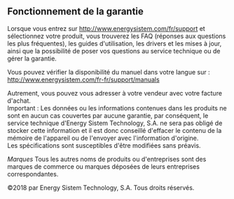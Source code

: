 ## Fonctionnement de la garantie

Lorsque vous entrez sur http://www.energysistem.com/fr/support et sélectionnez votre produit, vous trouverez les FAQ (réponses aux questions les plus fréquentes), les guides d'utilisation, les drivers et les mises à jour, ainsi que la possibilité de poser vos questions au service technique ou de gérer la garantie.

Vous pouvez vérifier la disponibilité du manuel dans votre langue sur : http://www.energysistem.com/fr-fr/support/manuals

Autrement, vous pouvez vous adresser à votre vendeur avec votre facture d'achat.  
Important : Les données ou les informations contenues dans les produits ne sont en aucun cas couvertes par aucune garantie, par conséquent, le service technique d'Energy Sistem Technology, S.A. ne sera pas obligé de stocker cette information et il est donc conseillé d'effacer le contenu de la mémoire de l'appareil ou de l'envoyer avec l'information d'origine.  
Les spécifications sont susceptibles d'être modifiées sans préavis.  

*Marques* Tous les autres noms de produits ou d'entreprises sont des marques de commerce ou marques déposées de leurs entreprises correspondantes.

©2018 par Energy Sistem Technology, S.A. Tous droits réservés.
